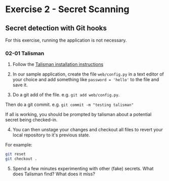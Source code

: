 # Exercise 2 - Secret Scanning

## Secret detection with Git hooks

For this exercise, running the application is not necessary.

### 02-01 Talisman

1. Follow the [Talisman installation instructions](00_setup.md#Installing_Talisman)

2. In our sample application, create the file `web/config.py` in a text editor of your choice and add something like `password = 'hello'` to the file and save it.

3. Do a git add of the file. e.g. `git add web/config.py`.

Then do a git commit. e.g. `git commit -m "testing talisman"`

If all is working, you should be prompted by talisman about a potential secret being checked-in.

4. You can then unstage your changes and checkout all files to revert your local repository to it's previous state.

For example:

```sh
git reset
git checkout .
```

5. Spend a few minutes experimenting with other (fake) secrets.  What does Talisman find?  What does it miss?
